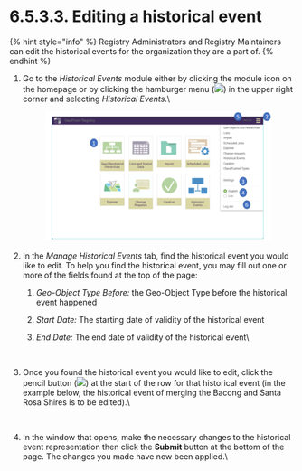 # 6.5.3.3. Editing a historical event

{% hint style="info" %}
Registry Administrators and Registry Maintainers can edit the historical events for the organization they are a part of.
{% endhint %}

1.  Go to the _Historical Events_ module either by clicking the module icon on the homepage or by clicking the hamburger menu (![](https://lh5.googleusercontent.com/H3tS5zDSURiDer5lhQIgP8OeRy9E5SqiQucIDYS1Gd93gd0LGj9afNdH7qsLV635Pj-mfaWI-hMaLxbqdAqfKDXcqXCtfM\_eMWSsJ\_tn9vYybTU1qlQ3LGLm0lt8I5r5\_qYVKkTvyPoRHfjoAEXE0d2Yr6xJ\_YhhGQTUTZ3ayn7eohKRkLuX\_Wbo)) in the upper right corner and selecting _Historical Events_.\


    <figure><img src="../../../../../.gitbook/assets/image (1) (1) (1).png" alt=""><figcaption></figcaption></figure>
2. In the _Manage Historical Events_ tab, find the historical event you would like to edit. To help you find the historical event, you may fill out one or more of the fields found at the top of the page:
   1. _Geo-Object Type Before:_ the Geo-Object Type before the historical event happened
   2. _Start Date:_ The starting date of validity of the historical event
   3.  _End Date:_ The end date of validity of the historical event\


       <figure><img src="../../../../../.gitbook/assets/image (50).png" alt=""><figcaption></figcaption></figure>
3.  Once you found the historical event you would like to edit, click the pencil button (![](https://lh3.googleusercontent.com/VfARjNcCchtoHKAW1fuRL-pJ5V37OBNeCV1poweXBF6e9viH9QBhWcVQQ\_sZzB\_LNjEdNCWt-bfiLeF7bIjYq6HnspDiAf7WmDn07ykAfwG6Fg2h07u54OOLA-uHggxSiiqXLD3scOUDCplZJCo33qcuIB\_0EMRgYnPyJBPWCtM3bzCXMkmVplL0)) at the start of the row for that historical event (in the example below, the historical event of merging the Bacong and Santa Rosa Shires is to be edited).\


    <figure><img src="../../../../../.gitbook/assets/image (26).png" alt=""><figcaption></figcaption></figure>
4.  In the window that opens, make the necessary changes to the historical event representation then click the **Submit** button at the bottom of the page. The changes you made have now been applied.\


    <figure><img src="../../../../../.gitbook/assets/image (75).png" alt=""><figcaption></figcaption></figure>
